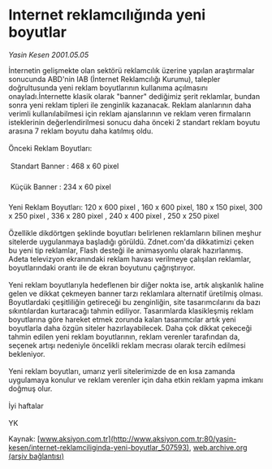 # Internet reklamcılığında yeni boyutlar

*Yasin Kesen 2001.05.05*

<div class="pNewsDetailMainContent ctx_content" itemprop="articleBody">
 İnternetin gelişmekte olan sektörü reklamcılık üzerine yapılan araştırmalar sonucunda ABD'nin IAB (İnternet Reklamcılığı Kurumu), talepler doğrultusunda yeni reklam boyutlarının kullanıma açılmasını onayladı.İnternette klasik olarak "banner" dediğimiz şerit reklamlar, bundan sonra yeni reklam tipleri ile zenginlik kazanacak. Reklam alanlarının daha verimli kullanılabilmesi için reklam ajanslarının ve reklam veren firmaların isteklerinin değerlendirilmesi sonucu daha önceki 2 standart reklam boyutu arasına 7 reklam boyutu daha katılmış oldu.
 <br/>
 <br/>
 Önceki Reklam Boyutları:
 <br/>
 <br/>
  Standart Banner        : 468 x 60 pixel
 <br/>
 <br/>
  Küçük Banner        : 234 x 60 pixel
 <br/>
 <br/>
 Yeni Reklam Boyutları: 120 x 600 pixel , 160 x 600 pixel, 180 x 150 pixel, 300 x 250 pixel , 336 x 280 pixel , 240 x 400 pixel , 250 x 250 pixel
 <br/>
 <br/>
 Özellikle dikdörtgen şeklinde boyutları belirlenen reklamların bilinen meşhur sitelerde uygulanmaya başladığı görüldü. Zdnet.com'da dikkatimizi çeken bu yeni tip reklamlar, Flash desteği ile animasyonlu olarak hazırlanmış. Adeta televizyon ekranındaki reklam havası verilmeye çalışılan reklamlar, boyutlarındaki orantı ile de ekran boyutunu çağrıştırıyor.
 <br/>
 <br/>
 Yeni reklam boyutlarıyla hedeflenen bir diğer nokta ise, artık alışkanlık haline gelen ve dikkat çekmeyen banner tarzı reklamlara alternatif üretilmiş olması. Boyutlardaki çeşitliliğin getireceği bu zenginliğin, site tasarımcılarını da bazı sıkıntılardan kurtaracağı tahmin ediliyor. Tasarımlarda klasikleşmiş reklam boyutlarına göre hareket etmek zorunda kalan tasarımcılar artık yeni boyutlarla daha özgün siteler hazırlayabilecek.  Daha çok dikkat çekeceği tahmin edilen yeni reklam boyutlarının, reklam verenler tarafından da, seçenek artışı nedeniyle öncelikli reklam mecrası olarak tercih edilmesi bekleniyor.
 <br/>
 <br/>
 Yeni reklam boyutları, umarız yerli sitelerimizde de en kısa zamanda uygulamaya konulur ve reklam verenler için daha etkin reklam yapma imkanı doğmuş olur.
 <br/>
 <br/>
 İyi haftalar
 <br/>
 <br/>
 YK
 <br/>
</div>


Kaynak: [www.aksiyon.com.tr](http://www.aksiyon.com.tr:80/yasin-kesen/internet-reklamciliginda-yeni-boyutlar_507593), [web.archive.org (arşiv bağlantısı)](http://web.archive.org/web/20151101082556/http://www.aksiyon.com.tr:80/yasin-kesen/internet-reklamciliginda-yeni-boyutlar_507593)
